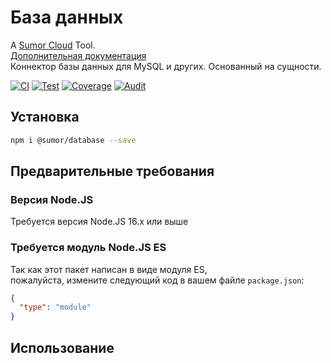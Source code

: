 # База данных

A [Sumor Cloud](https://sumor.cloud) Tool.  
[Дополнительная документация](https://sumor.cloud/database)  
Коннектор базы данных для MySQL и других. Основанный на сущности.

[![CI](https://github.com/sumor-cloud/database/actions/workflows/ci.yml/badge.svg)](https://github.com/sumor-cloud/database/actions/workflows/ci.yml)
[![Test](https://github.com/sumor-cloud/database/actions/workflows/ut.yml/badge.svg)](https://github.com/sumor-cloud/database/actions/workflows/ut.yml)
[![Coverage](https://github.com/sumor-cloud/database/actions/workflows/coverage.yml/badge.svg)](https://github.com/sumor-cloud/database/actions/workflows/coverage.yml)
[![Audit](https://github.com/sumor-cloud/database/actions/workflows/audit.yml/badge.svg)](https://github.com/sumor-cloud/database/actions/workflows/audit.yml)

## Установка

```bash
npm i @sumor/database --save
```

## Предварительные требования

### Версия Node.JS

Требуется версия Node.JS 16.x или выше

### Требуется модуль Node.JS ES

Так как этот пакет написан в виде модуля ES,  
пожалуйста, измените следующий код в вашем файле `package.json`:

```json
{
  "type": "module"
}
```

## Использование
